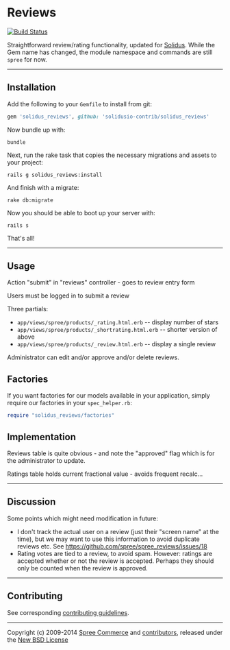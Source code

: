 # Reviews

[![Build Status](https://travis-ci.org/solidusio-contrib/solidus_reviews.svg)](https://travis-ci.org/solidusio-contrib/solidus_reviews)

Straightforward review/rating functionality, updated for
[Solidus](https://solidus.io). While the Gem name has changed, the module
namespace and commands are still `spree` for now.

---

## Installation

Add the following to your `Gemfile` to install from git:

```ruby
gem 'solidus_reviews', github: 'solidusio-contrib/solidus_reviews'
```
Now bundle up with:

    bundle

Next, run the rake task that copies the necessary migrations and assets to your project:

    rails g solidus_reviews:install

And finish with a migrate:

    rake db:migrate

Now you should be able to boot up your server with:

    rails s

That's all!

---

## Usage

Action "submit" in "reviews" controller - goes to review entry form

Users must be logged in to submit a review

Three partials:
 - `app/views/spree/products/_rating.html.erb` -- display number of stars
 - `app/views/spree/products/_shortrating.html.erb` -- shorter version of above
 - `app/views/spree/products/_review.html.erb` -- display a single review

Administrator can edit and/or approve and/or delete reviews.

## Factories

If you want factories for our models available in your application, simply
require our factories in your `spec_helper.rb`:

```ruby
require "solidus_reviews/factories"
```

## Implementation

Reviews table is quite obvious - and note the "approved" flag which is for the
administrator to update.

Ratings table holds current fractional value - avoids frequent recalc...

---

## Discussion

Some points which might need modification in future:

 - I don't track the actual user on a review (just their "screen name" at the
   time), but we may want to use this information to avoid duplicate reviews
   etc. See https://github.com/spree/spree_reviews/issues/18
 - Rating votes are tied to a review, to avoid spam. However: ratings are
   accepted whether or not the review is accepted. Perhaps they should only
   be counted when the review is approved.

---

## Contributing

See corresponding [contributing guidelines][1].

---

Copyright (c) 2009-2014 [Spree Commerce][2] and [contributors][3], released under the [New BSD License][4]

[1]: ./CONTRIBUTING.md
[2]: https://github.com/spree
[3]: https://github.com/solidusio-contrib/solidus_reviews/graphs/contributors
[4]: ./LICENSE.md
